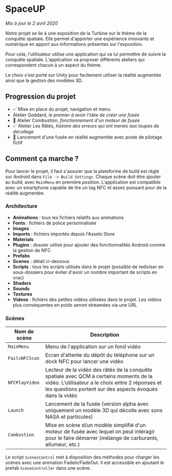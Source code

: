 # SpaceUP

*Mis à jour le 2 avril 2020*

Notre projet se lie à une exposition de la Turbine sur le thème de la conquête spatiale. 
Elle permet d'apporter une expérience innovante et numérique en apport aux informations présentes sur l'exposition.

Pour cela, l'utilisateur utilise une application qui va lui permettre de suivre la conquête spatiale.
L'application va proposer différents ateliers qui correspondent chacun à un aspect du thème.

Le choix s'est porté sur Unity pour facilement utiliser la réalité augmentée ainsi que la gestion des modèles 3D.

## Progression du projet

- ✅ Mise en place du projet, navigation et menu
- Atelier Goddard, *le premier à avoir l'idée de créer une fusée*
- 🔨 Atelier Combustion, *fonctionnement d'un moteur de fusée*
- ✅ Atelier Les Râtés, *histoire des erreurs qui ont menés aux loupés de décollage*
- 🔨 Lancement d'une fusée en réalité augmentée avec poste de pilotage fictif

## Comment ça marche ?

Pour lancer le projet, il faut s'assurer que la plateforme de build est réglé sur Android dans `File -> Build Settings`. Chaque scène doit être ajouter au build, avec `MainMenu` en première position.
L'application est compatible avec un smartphone capable de lire un tag NFC et assez puissant pour de la réalité augmentée.

### Architecture

- **Animations** : tous les fichiers relatifs aux animations
- **Fonts** : fichiers de police personnalisée
- **Images**
- **Imports** : fichiers importés depuis l'Assets Store
- **Materials**
- **Plugins** : dossier utilisé pour ajouter des fonctionnalités Android comme la gestion de NFC
- **Prefabs**
- **Scenes** : détail ci-dessous
- **Scripts** : tous les scripts utilisés dans le projet (possible de rediviser en sous-dossiers pour éviter d'avoir un nombre important de scripts en vrac)
- **Shaders**
- **Sounds** 
- **Textures**
- **Videos** : fichiers des petites vidéos utilisées dans le projet. Les vidéos plus conséquentes en poids seront streamées via une URL


### Scènes

| Nom de scène   | Description                                                                                                                                           |
|----------------|-------------------------------------------------------------------------------------------------------------------------------------------------------|
| `MainMenu`     | Menu de l'application sur un fond vidéo                                                                                                               |
| `FailsNFCScan` | Ecran d'attente du dépôt du téléphone sur un dock NFC pour lancer une vidéo                                                                           |
| `NFCPlayVideo` | Lecteur de la vidéo des râtés de la conquête spatiale avec QCM à certains moments de la vidéo. L'utilisateur a le choix entre 2 réponses et les questions portent sur des aspects évoqués dans la vidéo  |
| `Launch`       | Lancement de la fusée (version alpha avec uniquement un modèle 3D qui décolle avec sons NASA et particules)                                           |
| `Combustion`   | Mise en scène d(un modèle simplifié d'un moteur de fusée avec lequel on peut intéragir pour le faire démarrer (mélange de carburants, allumeur, etc.) |

Le script `ScenesControl` met à disposition des méthodes pour charger les scènes avec une animation FadeIn/FadeOut. Il est accessible en ajoutant le prefab `SceneController` dans une scène.
